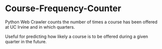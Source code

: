 # Course-Frequency-Counter
Python Web Crawler counts the number of times a course has been offered at UC Irvine and in which quarters.

Useful for predicting how likely a course is to be offered during a given quarter in the future.
